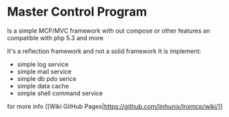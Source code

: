 Master Control Program
=========================
Is a simple MCP/MVC framework with out compose or other features an compatible with php 5.3 and more 

It's a reflection framework and not a solid framework 
  It is implement:
 - simple log service 
 - simple mail service 
 - simple db pdo serice 
 - simple data cache 
 - simple shell command service 
 
 for more info [[Wiki GitHub Pages|https://github.com/linhunix/lnxmcp/wiki/]] 

 



  
   
